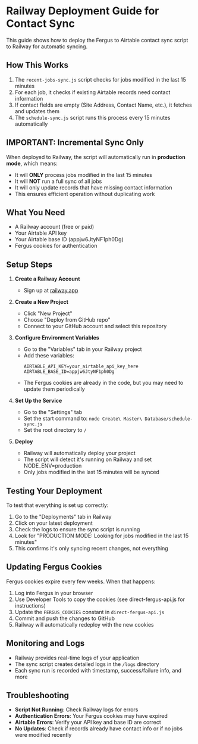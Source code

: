 # Railway Deployment Guide for Contact Sync

This guide shows how to deploy the Fergus to Airtable contact sync script to Railway for automatic syncing.

## How This Works

1. The `recent-jobs-sync.js` script checks for jobs modified in the last 15 minutes
2. For each job, it checks if existing Airtable records need contact information
3. If contact fields are empty (Site Address, Contact Name, etc.), it fetches and updates them
4. The `schedule-sync.js` script runs this process every 15 minutes automatically

## IMPORTANT: Incremental Sync Only

When deployed to Railway, the script will automatically run in **production mode**, which means:

- It will **ONLY** process jobs modified in the last 15 minutes
- It will **NOT** run a full sync of all jobs
- It will only update records that have missing contact information
- This ensures efficient operation without duplicating work

## What You Need

- A Railway account (free or paid)
- Your Airtable API key
- Your Airtable base ID (appjw6JtyNF1ph0Dg)
- Fergus cookies for authentication

## Setup Steps

1. **Create a Railway Account**
   - Sign up at [railway.app](https://railway.app/)

2. **Create a New Project**
   - Click "New Project"
   - Choose "Deploy from GitHub repo"
   - Connect to your GitHub account and select this repository

3. **Configure Environment Variables**
   - Go to the "Variables" tab in your Railway project
   - Add these variables:
     ```
     AIRTABLE_API_KEY=your_airtable_api_key_here
     AIRTABLE_BASE_ID=appjw6JtyNF1ph0Dg
     ```
   - The Fergus cookies are already in the code, but you may need to update them periodically

4. **Set Up the Service**
   - Go to the "Settings" tab
   - Set the start command to: `node Create\ Master\ Database/schedule-sync.js`
   - Set the root directory to `/`

5. **Deploy**
   - Railway will automatically deploy your project
   - The script will detect it's running on Railway and set NODE_ENV=production
   - Only jobs modified in the last 15 minutes will be synced

## Testing Your Deployment

To test that everything is set up correctly:

1. Go to the "Deployments" tab in Railway
2. Click on your latest deployment
3. Check the logs to ensure the sync script is running
4. Look for "PRODUCTION MODE: Looking for jobs modified in the last 15 minutes"
5. This confirms it's only syncing recent changes, not everything

## Updating Fergus Cookies

Fergus cookies expire every few weeks. When that happens:

1. Log into Fergus in your browser
2. Use Developer Tools to copy the cookies (see direct-fergus-api.js for instructions)
3. Update the `FERGUS_COOKIES` constant in `direct-fergus-api.js`
4. Commit and push the changes to GitHub
5. Railway will automatically redeploy with the new cookies

## Monitoring and Logs

- Railway provides real-time logs of your application
- The sync script creates detailed logs in the `/logs` directory
- Each sync run is recorded with timestamp, success/failure info, and more

## Troubleshooting

- **Script Not Running**: Check Railway logs for errors
- **Authentication Errors**: Your Fergus cookies may have expired
- **Airtable Errors**: Verify your API key and base ID are correct
- **No Updates**: Check if records already have contact info or if no jobs were modified recently 